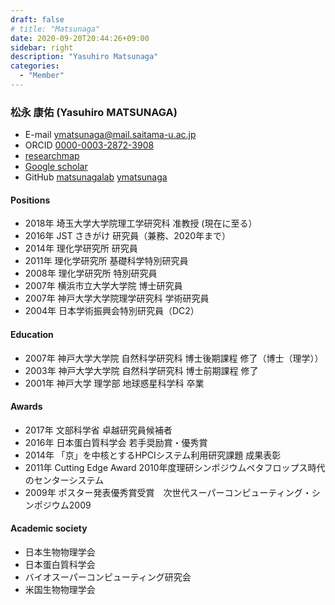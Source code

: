 ```yaml
---
draft: false
# title: "Matsunaga"
date: 2020-09-20T20:44:26+09:00
sidebar: right
description: "Yasuhiro Matsunaga"
categories:
  - "Member"
---
```


### 松永 康佑 (Yasuhiro MATSUNAGA)

- E-mail ymatsunaga@mail.saitama-u.ac.jp
- ORCID [0000-0003-2872-3908](https://orcid.org/0000-0003-2872-3908)
- [researchmap](https://researchmap.jp/ymatsunaga/)
- [Google scholar](http://scholar.google.co.jp/citations?user=o4Br43YAAAAJ&hl=ja)
- GitHub [matsunagalab](https://github.com/matsunagalab) [ymatsunaga](https://github.com/ymatsunaga)

#### Positions

- 2018年 埼玉大学大学院理工学研究科 准教授 (現在に至る）
- 2016年 JST さきがけ 研究員（兼務、2020年まで）
- 2014年 理化学研究所 研究員
- 2011年 理化学研究所 基礎科学特別研究員
- 2008年 理化学研究所 特別研究員
- 2007年 横浜市立大学大学院 博士研究員
- 2007年 神戸大学大学院理学研究科 学術研究員
- 2004年 日本学術振興会特別研究員（DC2）

#### Education

- 2007年 神戸大学大学院 自然科学研究科 博士後期課程 修了（博士（理学））
- 2003年 神戸大学大学院 自然科学研究科 博士前期課程 修了
- 2001年 神戸大学 理学部 地球惑星科学科 卒業

#### Awards

- 2017年 文部科学省 卓越研究員候補者
- 2016年 日本蛋白質科学会 若手奨励賞・優秀賞
- 2014年 「京」を中核とするHPCIシステム利用研究課題 成果表彰
- 2011年 Cutting Edge Award 2010年度理研シンポジウムペタフロップス時代のセンターシステム
- 2009年 ポスター発表優秀賞受賞　次世代スーパーコンピューティング・シンポジウム2009

#### Academic society

- 日本生物物理学会
- 日本蛋白質科学会
- バイオスーパーコンピューティング研究会
- 米国生物物理学会

